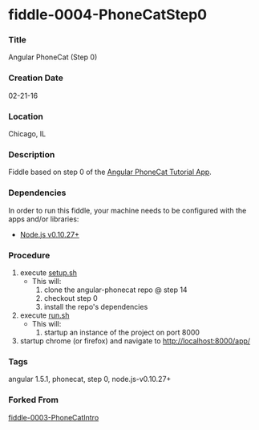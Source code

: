 fiddle-0004-PhoneCatStep0
======


### Title

Angular PhoneCat (Step 0)


### Creation Date

02-21-16


### Location

Chicago, IL


### Description

Fiddle based on step 0 of the [Angular PhoneCat Tutorial App](https://docs.angularjs.org/tutorial/step_00).


### Dependencies

In order to run this fiddle, your machine needs to be configured with the apps and/or libraries:

 *  [Node.js v0.10.27+](http://nodejs.org/)


### Procedure

1.  execute [setup.sh](setup.sh)
    * This will:
        1.  clone the angular-phonecat repo @ step 14
        2.  checkout step 0
        3.  install the repo's dependencies
2.  execute [run.sh](run.sh)
    * This will:
        1.  startup an instance of the project on port 8000
3.  startup chrome (or firefox) and navigate to [http://localhost:8000/app/](http://localhost:8000/app/)


### Tags

angular 1.5.1, phonecat, step 0, node.js-v0.10.27+


### Forked From

[fiddle-0003-PhoneCatIntro](../fiddle-0003-PhoneCatIntro)
